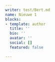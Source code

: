 ```yaml
---
writer: test/Bert.md
name: Nieuwe 1
blocks:
- template: author
  title: ''
  bio: ''
  avatar: ''
  social: []
  featured: false

---
```

